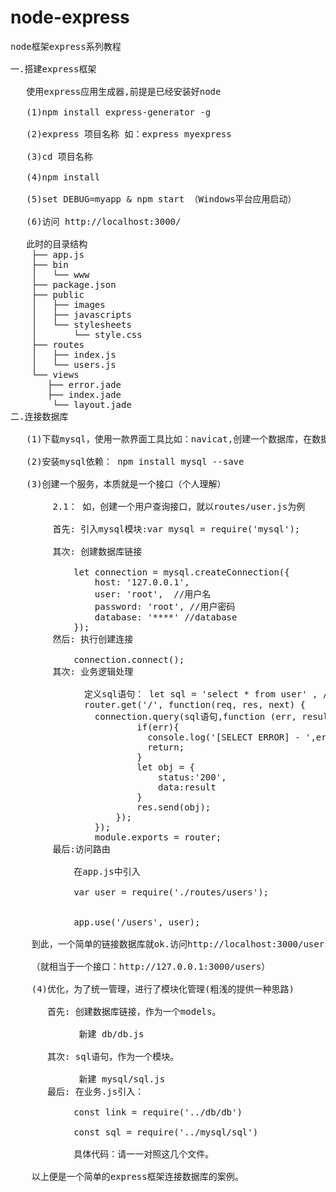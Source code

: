 # node-express
<pre>
node框架express系列教程<br> 
一.搭建express框架<br> 
   使用express应用生成器,前提是已经安装好node<br> 
   (1)npm install express-generator -g<br> 
   (2)express 项目名称 如：express myexpress<br> 
   (3)cd 项目名称<br> 
   (4)npm install<br> 
   (5)set DEBUG=myapp & npm start （Windows平台应用启动）<br> 
   (6)访问 http://localhost:3000/ <br> 
   此时的目录结构
	├── app.js
	├── bin
	│   └── www
	├── package.json
	├── public
	│   ├── images
	│   ├── javascripts
	│   └── stylesheets
	│       └── style.css
	├── routes
	│   ├── index.js
	│   └── users.js
	└── views
	   ├── error.jade
	   ├── index.jade
	    └── layout.jade
二.连接数据库<br> 
   (1)下载mysql，使用一款界面工具比如：navicat,创建一个数据库，在数据库创建一个表<br> 
   (2)安装mysql依赖： npm install mysql --save<br> 
   (3)创建一个服务，本质就是一个接口（个人理解）<br> 
      	2.1： 如，创建一个用户查询接口，就以routes/user.js为例<br> 
      	首先: 引入mysql模块:var mysql = require('mysql');<br> 
      	其次: 创建数据库链接<br> 
      		let connection = mysql.createConnection({
				host: '127.0.0.1',
				user: 'root',  //用户名
				password: 'root', //用户密码
				database: '****' //database
			});
		然后: 执行创建连接 <br> 
			connection.connect();
		其次: 业务逻辑处理<br> 
			  定义sql语句： let sql = 'select * from user' , //user是指查询的表名
			  router.get('/', function(req, res, next) {
				connection.query(sql语句,function (err, result) {
				        if(err){
				          console.log('[SELECT ERROR] - ',err.message);
				          return;
				        }
				        let obj = {
				        	status:'200',
				        	data:result
				        }
				        res.send(obj);
					});
				});
				module.exports = router;
		最后:访问路由<br> 
			在app.js中引入<br> 
			var user = require('./routes/users');<br> <br> 
			app.use('/users', user);<br> 
	到此，一个简单的链接数据库就ok.访问http://localhost:3000/users，就可以看到返回的数据。<br> 
	（就相当于一个接口：http://127.0.0.1:3000/users）<br> 
	(4)优化，为了统一管理，进行了模块化管理(粗浅的提供一种思路)<br> 
	   首先: 创建数据库链接，作为一个models。<br> 
	       	 新建 db/db.js<br> 
	   其次: sql语句，作为一个模块。<br> 
	         新建 mysql/sql.js
	   最后: 在业务.js引入：<br> 
	   		const link = require('../db/db')<br> 
			const sql = require('../mysql/sql')<br> 
			具体代码：请一一对照这几个文件。<br> 
	以上便是一个简单的express框架连接数据库的案例。<br> 

</pre>


